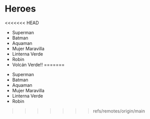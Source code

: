 # Heroes

<<<<<<< HEAD
- Superman
- Batman
- Aquaman
- Mujer Maravilla
- Linterna Verde
- Robin
- Volcán Verde!!
=======
* Superman
* Batman
* Aquaman
* Mujer Maravilla
* Linterna Verde
* Robin
>>>>>>> refs/remotes/origin/main

